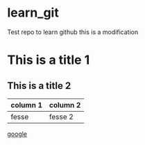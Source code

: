 # learn_git
Test repo to learn github
this is a modification

This is a title 1
=================

This is a title 2
-----------------

|column 1 | column 2 |
|---------|----------|
| fesse   | fesse 2  |

[google](http://google.com)
